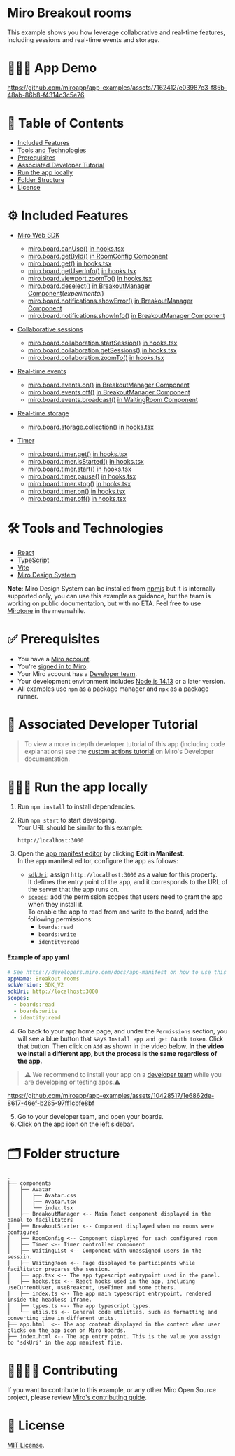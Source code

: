 # Miro Breakout rooms

This example shows you how leverage collaborative and real-time features, including sessions and real-time events and storage.

# 👨🏻‍💻 App Demo

https://github.com/miroapp/app-examples/assets/7162412/e03987e3-f85b-48ab-86b8-f4314c3c5e76

# 📒 Table of Contents

- [Included Features](#features)
- [Tools and Technologies](#tools)
- [Prerequisites](#prerequisites)
- [Associated Developer Tutorial](#tutorial)
- [Run the app locally](#run)
- [Folder Structure](#folder)
- [License](#license)

# ⚙️ Included Features <a name="features"></a>

- [Miro Web SDK](https://developers.miro.com/docs/web-sdk-reference)
  - [miro.board.canUse()](https://developers.miro.com/docs/websdk-reference-board#canuse) [in hooks.tsx](https://github.com/miroapp/app-examples/blob/main/examples/breakout-rooms/src/hooks.tsx#L581)
  - [miro.board.getById()](https://developers.miro.com/docs/websdk-reference-board#getbyid) [in RoomConfig Component](https://github.com/miroapp/app-examples/blob/main/examples/breakout-rooms/src/components/RoomConfig/RoomConfig.tsx#L44)
  - [miro.board.get()](https://developers.miro.com/docs/websdk-reference-board#get) [in hooks.tsx](https://github.com/miroapp/app-examples/blob/main/examples/breakout-rooms/src/hooks.tsx#L265)
  - [miro.board.getUserInfo()](https://developers.miro.com/docs/websdk-reference-board#getuserinfo) [in hooks.tsx](https://github.com/miroapp/app-examples/blob/main/examples/breakout-rooms/src/hooks.tsx#L32)
  - [miro.board.viewport.zoomTo()](https://developers.miro.com/docs/websdk-reference-viewport#zoomto) [in hooks.tsx](https://github.com/miroapp/app-examples/blob/main/examples/breakout-rooms/src/hooks.tsx#L363)
  - [miro.board.deselect()](https://developers.miro.com/docs/websdk-reference-experimental#deselect) [in BreakoutManager Component](https://github.com/miroapp/app-examples/blob/main/examples/breakout-rooms/src/components/BreakoutManager/BreakoutManager.tsx#L110)(_experimental_)
  - [miro.board.notifications.showError()](https://developers.miro.com/docs/websdk-reference-notifications#showerror) [in BreakoutManager Component](https://github.com/miroapp/app-examples/blob/main/examples/breakout-rooms/src/components/BreakoutManager/BreakoutManager.tsx#L76)
  - [miro.board.notifications.showInfo()](https://developers.miro.com/docs/websdk-reference-notifications#showinfo) [in BreakoutManager Component](https://github.com/miroapp/app-examples/blob/main/examples/breakout-rooms/src/components/BreakoutManager/BreakoutManager.tsx#L70-L72)

- [Collaborative sessions](https://developers.miro.com/docs/websdk-reference-session)
  - [miro.board.collaboration.startSession()](https://developers.miro.com/docs/websdk-reference-collaboration#startsession) [in hooks.tsx](https://github.com/miroapp/app-examples/blob/main/examples/breakout-rooms/src/hooks.tsx#L320)
  - [miro.board.collaboration.getSessions()](https://developers.miro.com/docs/websdk-reference-collaboration#getsessions) [in hooks.tsx](https://github.com/miroapp/app-examples/blob/main/examples/breakout-rooms/src/hooks.tsx#L315)
  - [miro.board.collaboration.zoomTo()](https://developers.miro.com/docs/websdk-reference-collaboration#zoomto) [in hooks.tsx](https://github.com/miroapp/app-examples/blob/main/examples/breakout-rooms/src/hooks.tsx#L274)
- [Real-time events](https://developers.miro.com/docs/websdk-reference-events)
  - [miro.board.events.on()](https://developers.miro.com/docs/websdk-reference-events#on) [in BreakoutManager Component](https://github.com/miroapp/app-examples/blob/main/examples/breakout-rooms/src/components/BreakoutManager/BreakoutManager.tsx#L95)
  - [miro.board.events.off()](https://developers.miro.com/docs/websdk-reference-events#off) [in BreakoutManager Component](https://github.com/miroapp/app-examples/blob/main/examples/breakout-rooms/src/components/BreakoutManager/BreakoutManager.tsx#L98)
  - [miro.board.events.broadcast()](https://developers.miro.com/docs/websdk-reference-events#broadcast) [in WaitingRoom Component](https://github.com/miroapp/app-examples/blob/main/examples/breakout-rooms/src/components/WaitingRoom/WaitingRoom.tsx#L18)     
- [Real-time storage](https://developers.miro.com/docs/websdk-reference-storage)
  - [miro.board.storage.collection()](https://developers.miro.com/docs/websdk-reference-storage#collection) [in hooks.tsx](https://github.com/miroapp/app-examples/blob/main/examples/breakout-rooms/src/hooks.tsx#L52)  

- [Timer](https://developers.miro.com/docs/websdk-reference-timer)
  - [miro.board.timer.get()](https://developers.miro.com/docs/websdk-reference-timer#get) [in hooks.tsx](https://github.com/miroapp/app-examples/blob/main/examples/breakout-rooms/src/hooks.tsx#L541)
  - [miro.board.timer.isStarted()](https://developers.miro.com/docs/websdk-reference-timer#isstarted) [in hooks.tsx](https://github.com/miroapp/app-examples/blob/main/examples/breakout-rooms/src/hooks.tsx#L461)
  - [miro.board.timer.start()](https://developers.miro.com/docs/websdk-reference-timer#start) [in hooks.tsx](https://github.com/miroapp/app-examples/blob/main/examples/breakout-rooms/src/hooks.tsx#L448)  
  - [miro.board.timer.pause()](https://developers.miro.com/docs/websdk-reference-timer#pause) [in hooks.tsx](https://github.com/miroapp/app-examples/blob/main/examples/breakout-rooms/src/hooks.tsx#L454)  
  - [miro.board.timer.stop()](https://developers.miro.com/docs/websdk-reference-timer#stop) [in hooks.tsx](https://github.com/miroapp/app-examples/blob/main/examples/breakout-rooms/src/hooks.tsx#L463)
  - [miro.board.timer.on()](https://developers.miro.com/docs/websdk-reference-timer#on) [in hooks.tsx](https://github.com/miroapp/app-examples/blob/main/examples/breakout-rooms/src/hooks.tsx#L556-L558)
  - [miro.board.timer.off()](https://developers.miro.com/docs/websdk-reference-timer#off) [in hooks.tsx](https://github.com/miroapp/app-examples/blob/main/examples/breakout-rooms/src/hooks.tsx#L561-L563)  
 





# 🛠️ Tools and Technologies <a name="tools"></a>

- [React](https://react.dev/)
- [TypeScript](https://www.typescriptlang.org/)
- [Vite](https://vitejs.dev/)
- [Miro Design System](https://www.npmjs.com/package/@mirohq/design-system)

**Note**: Miro Design System can be installed from [npmjs](https://www.npmjs.com/) but it is internally supported only, you can use this example as guidance, but the team is working on public documentation, but with no ETA. Feel free to use [Mirotone](https://www.mirotone.xyz/css) in the meanwhile.

# ✅ Prerequisites <a name="prerequisites"></a>

- You have a [Miro account](https://miro.com/signup/).
- You're [signed in to Miro](https://miro.com/login/).
- Your Miro account has a [Developer team](https://developers.miro.com/docs/create-a-developer-team).
- Your development environment includes [Node.js 14.13](https://nodejs.org/en/download) or a later version.
- All examples use `npm` as a package manager and `npx` as a package runner.

# 📖 Associated Developer Tutorial <a name="tutorial"></a>

> To view a more in depth developer tutorial
> of this app (including code explanations) see the [custom actions tutorial](https://developers.miro.com/docs/add-custom-actions-to-your-app) on Miro's Developer documentation.

# 🏃🏽‍♂️ Run the app locally <a name="run"></a>

1. Run `npm install` to install dependencies.
2. Run `npm start` to start developing. \
   Your URL should be similar to this example:
   ```
   http://localhost:3000
   ```
3. Open the [app manifest editor](https://developers.miro.com/docs/manually-create-an-app#step-2-configure-your-app-in-miro) by clicking **Edit in Manifest**. \
   In the app manifest editor, configure the app as follows:

   - [`sdkUri`](https://developers.miro.com/docs/app-manifest#sdkuri): assign `http://localhost:3000` as a value for this property. \
     It defines the entry point of the app, and it corresponds to the URL of the server that the app runs on.
   - [`scopes`](https://developers.miro.com/docs/app-manifest#scopes): add the permission scopes that users need to grant the app when they install it. \
     To enable the app to read from and write to the board, add the following permissions:
     - `boards:read`
     - `boards:write`
     - `identity:read`

#### Example of app yaml

```yaml
# See https://developers.miro.com/docs/app-manifest on how to use this
appName: Breakout rooms
sdkVersion: SDK_V2
sdkUri: http://localhost:3000
scopes:
  - boards:read
  - boards:write
  - identity:read
```

4. Go back to your app home page, and under the `Permissions` section, you will see a blue button that says `Install app and get OAuth token`. Click that button. Then click on `Add` as shown in the video below. <b>In the video we install a different app, but the process is the same regardless of the app.</b>

> ⚠️ We recommend to install your app on a [developer team](https://developers.miro.com/docs/create-a-developer-team) while you are developing or testing apps.⚠️

https://github.com/miroapp/app-examples/assets/10428517/1e6862de-8617-46ef-b265-97ff1cbfe8bf

5. Go to your developer team, and open your boards.
6. Click on the app icon on the left sidebar.

# 🗂️ Folder structure <a name="folder"></a>

```
.
├── components
│   ├── Avatar
│   │   ├── Avatar.css
│   │   ├── Avatar.tsx
│   │   └── index.tsx
│   ├── BreakoutManager <-- Main React component displayed in the panel to facilitators
│   ├── BreakoutStarter <-- Component displayed when no rooms were configured
│   ├── RoomConfig <-- Component displayed for each configured room
│   ├── Timer <-- Timer controller component
│   ├── WaitingList <-- Component with unassigned users in the sessiin.
│   ├── WaitingRoom <-- Page displayed to participants while facilitator prepares the session.
│   ├── app.tsx <-- The app typescript entrypoint used in the panel.
│   ├── hooks.tsx <-- React hooks used in the app, including useCurrentUser, useBreakout, useTimer and some others.
│   ├── index.ts <-- The app main typescript entrypoint, rendered inside the headless iframe.
│   ├── types.ts <-- The app typescript types.
│   └── utils.ts <-- General code utilities, such as formatting and converting time in different units.
├── app.html  <-- The app content displayed in the content when user clicks on the app icon on Miro boards.
├── index.html <-- The app entry point. This is the value you assign to 'sdkUri' in the app manifest file.

```

# 🫱🏻‍🫲🏽 Contributing <a name="contributing"></a>

If you want to contribute to this example, or any other Miro Open Source project, please review [Miro's contributing guide](https://github.com/miroapp/app-examples/blob/main/CONTRIBUTING.md).

# 🪪 License <a name="license"></a>

[MIT License](https://github.com/miroapp/app-examples/blob/main/LICENSE).
